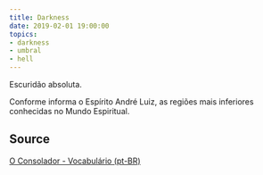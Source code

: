 ```yaml
---
title: Darkness
date: 2019-02-01 19:00:00
topics:
- darkness
- umbral
- hell
---
```


Escuridão absoluta.

Conforme informa o Espírito André Luiz, as regiões mais inferiores conhecidas no Mundo Espiritual.

## Source
[O Consolador - Vocabulário (pt-BR)](http://www.oconsolador.com.br/linkfixo/vocabulario/principal.html)
